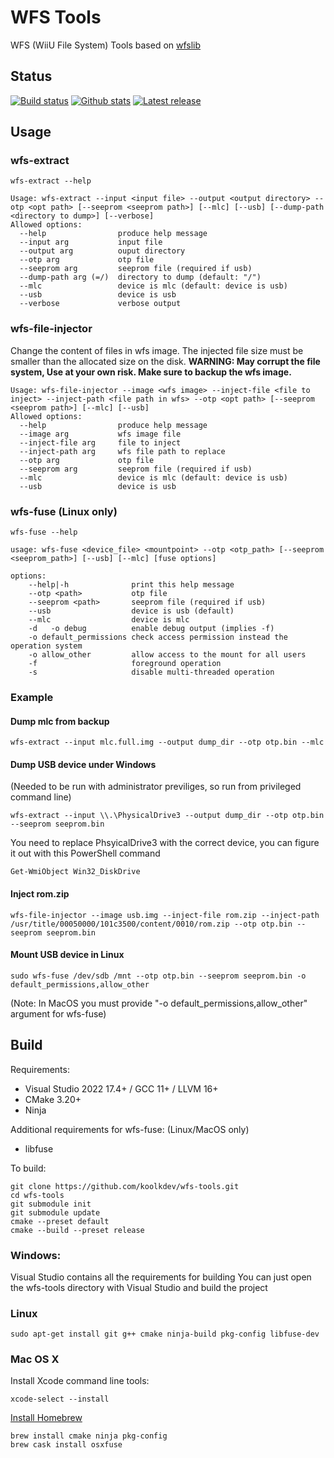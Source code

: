 # WFS Tools
WFS (WiiU File System) Tools based on [wfslib](https://github.com/koolkdev/wfslib)

## Status
[![Build status](https://img.shields.io/github/actions/workflow/status/koolkdev/wfs-tools/build.yml?branch=master&style=flat&logo=github)](https://github.com/koolkdev/wfs-tools/actions)
[![Github stats](https://img.shields.io/github/downloads/koolkdev/wfs-tools/total.svg?style=flat&logo=github)](https://github.com/koolkdev/wfs-tools/releases)
[![Latest release](https://img.shields.io/github/release-pre/koolkdev/wfs-tools?style=flat&logo=github)](https://github.com/koolkdev/wfs-tools/releases)

## Usage

### wfs-extract
```
wfs-extract --help
```
```
Usage: wfs-extract --input <input file> --output <output directory> --otp <opt path> [--seeprom <seeprom path>] [--mlc] [--usb] [--dump-path <directory to dump>] [--verbose]
Allowed options:
  --help                produce help message
  --input arg           input file
  --output arg          ouput directory
  --otp arg             otp file
  --seeprom arg         seeprom file (required if usb)
  --dump-path arg (=/)  directory to dump (default: "/")
  --mlc                 device is mlc (default: device is usb)
  --usb                 device is usb
  --verbose             verbose output
```

### wfs-file-injector
Change the content of files in wfs image. The injected file size must be smaller than the allocated size on the disk.
**WARNING: May corrupt the file system, Use at your own risk. Make sure to backup the wfs image.**
```
Usage: wfs-file-injector --image <wfs image> --inject-file <file to inject> --inject-path <file path in wfs> --otp <opt path> [--seeprom <seeprom path>] [--mlc] [--usb]
Allowed options:
  --help                produce help message
  --image arg           wfs image file
  --inject-file arg     file to inject
  --inject-path arg     wfs file path to replace
  --otp arg             otp file
  --seeprom arg         seeprom file (required if usb)
  --mlc                 device is mlc (default: device is usb)
  --usb                 device is usb
```

### wfs-fuse (Linux only)
```
wfs-fuse --help
```
```
usage: wfs-fuse <device_file> <mountpoint> --otp <otp_path> [--seeprom <seeprom_path>] [--usb] [--mlc] [fuse options]

options:
    --help|-h              print this help message
    --otp <path>           otp file
    --seeprom <path>       seeprom file (required if usb)
    --usb                  device is usb (default)
    --mlc                  device is mlc
    -d   -o debug          enable debug output (implies -f)
    -o default_permissions check access permission instead the operation system
    -o allow_other         allow access to the mount for all users
    -f                     foreground operation
    -s                     disable multi-threaded operation

```

### Example
#### Dump mlc from backup
```
wfs-extract --input mlc.full.img --output dump_dir --otp otp.bin --mlc
```

#### Dump USB device under Windows
(Needed to be run with administrator previliges, so run from privileged command line)
```
wfs-extract --input \\.\PhysicalDrive3 --output dump_dir --otp otp.bin --seeprom seeprom.bin
```
You need to replace PhsyicalDrive3 with the correct device, you can figure it out with this PowerShell command
```
Get-WmiObject Win32_DiskDrive
```

#### Inject rom.zip

```
wfs-file-injector --image usb.img --inject-file rom.zip --inject-path /usr/title/00050000/101c3500/content/0010/rom.zip --otp otp.bin --seeprom seeprom.bin
```

#### Mount USB device in Linux
```
sudo wfs-fuse /dev/sdb /mnt --otp otp.bin --seeprom seeprom.bin -o default_permissions,allow_other
```
(Note: In MacOS you must provide "-o default_permissions,allow_other" argument for wfs-fuse)

## Build
Requirements:
* Visual Studio 2022 17.4+ / GCC 11+ / LLVM 16+
* CMake 3.20+
* Ninja

Additional requirements for wfs-fuse: (Linux/MacOS only)
* libfuse

To build:
```
git clone https://github.com/koolkdev/wfs-tools.git
cd wfs-tools
git submodule init
git submodule update
cmake --preset default
cmake --build --preset release
```

### Windows:
Visual Studio contains all the requirements for building
You can just open the wfs-tools directory with Visual Studio and build the project

### Linux
```
sudo apt-get install git g++ cmake ninja-build pkg-config libfuse-dev
```

### Mac OS X
Install Xcode command line tools:
```
xcode-select --install
```
[Install Homebrew](https://brew.sh/)  
```
brew install cmake ninja pkg-config
brew cask install osxfuse
```
